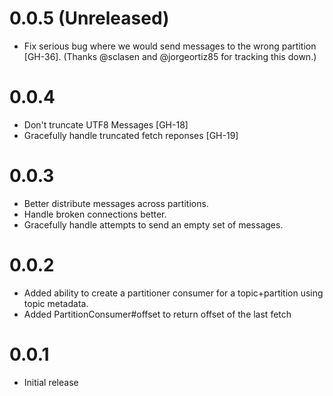 # 0.0.5 (Unreleased)

* Fix serious bug where we would send messages to the wrong partition [GH-36]. (Thanks @sclasen and @jorgeortiz85 for tracking this down.)

# 0.0.4

* Don't truncate UTF8 Messages [GH-18]
* Gracefully handle truncated fetch reponses [GH-19]

# 0.0.3

* Better distribute messages across partitions.
* Handle broken connections better.
* Gracefully handle attempts to send an empty set of messages.

# 0.0.2

* Added ability to create a partitioner consumer for a topic+partition using topic metadata.
* Added PartitionConsumer#offset to return offset of the last fetch

# 0.0.1

* Initial release
